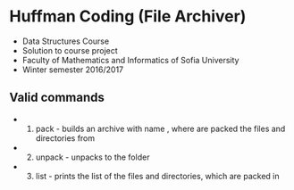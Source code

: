 # Huffman Coding (File Archiver)
* Data Structures Course
* Solution to course project
* Faculty of Mathematics and Informatics of Sofia University
* Winter semester 2016/2017

##	Valid commands
* 1) pack <directory> <archivename> - builds an archive with name <archivename>, where are packed the files and directories from <directory>
* 2) unpack <archivename> <directory> - unpacks <archivename> to the folder <directory>
* 3) list <archivename> - prints the list of the files and directories, which are packed in <archivename>
